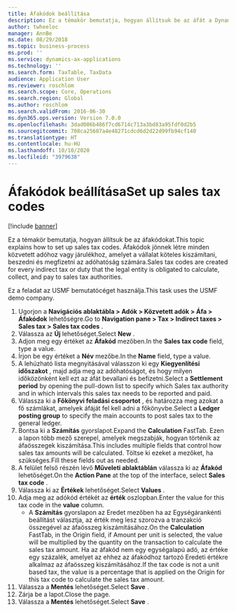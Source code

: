 ```yaml
---
title: Áfakódok beállítása
description: Ez a témakör bemutatja, hogyan állítsuk be az áfát a Dynamics 365 Finance szolgáltatásban.
author: twheeloc
manager: AnnBe
ms.date: 08/29/2018
ms.topic: business-process
ms.prod: ''
ms.service: dynamics-ax-applications
ms.technology: ''
ms.search.form: TaxTable, TaxData
audience: Application User
ms.reviewer: roschlom
ms.search.scope: Core, Operations
ms.search.region: Global
ms.author: roschlom
ms.search.validFrom: 2016-06-30
ms.dyn365.ops.version: Version 7.0.0
ms.openlocfilehash: 3dad006b486f7cd6714c713a3bd83a95fdf0d2b5
ms.sourcegitcommit: 708ca25687a4e48271cdcd6d2d22d99fb94cf140
ms.translationtype: HT
ms.contentlocale: hu-HU
ms.lasthandoff: 10/10/2020
ms.locfileid: "3979638"
---
```

# <a name="set-up-sales-tax-codes"></a><span data-ttu-id="60d23-103">Áfakódok beállítása</span><span class="sxs-lookup"><span data-stu-id="60d23-103">Set up sales tax codes</span></span>

[!include [banner](../../includes/banner.md)]

<span data-ttu-id="60d23-104">Ez a témakör bemutatja, hogyan állítsuk be az áfakódokat.</span><span class="sxs-lookup"><span data-stu-id="60d23-104">This topic explains how to set up sales tax codes.</span></span> <span data-ttu-id="60d23-105">Áfakódok jönnek létre minden közvetett adóhoz vagy járulékhoz, amelyet a vállalat köteles kiszámítani, beszedni és megfizetni az adóhatóság számára.</span><span class="sxs-lookup"><span data-stu-id="60d23-105">Sales tax codes are created for every indirect tax or duty that the legal entity is obligated to calculate, collect, and pay to sales tax authorities.</span></span>

<span data-ttu-id="60d23-106">Ez a feladat az USMF bemutatócéget használja.</span><span class="sxs-lookup"><span data-stu-id="60d23-106">This task uses the USMF demo company.</span></span>

1. <span data-ttu-id="60d23-107">Ugorjon a **Navigációs ablaktábla > Adók > Közvetett adók > Áfa > Áfakódok** lehetőségre.</span><span class="sxs-lookup"><span data-stu-id="60d23-107">Go to **Navigation pane > Tax > Indirect taxes > Sales tax > Sales tax codes** .</span></span>
2. <span data-ttu-id="60d23-108">Válassza az **Új** lehetőséget.</span><span class="sxs-lookup"><span data-stu-id="60d23-108">Select **New** .</span></span>
3. <span data-ttu-id="60d23-109">Adjon meg egy értéket az **Áfakód** mezőben.</span><span class="sxs-lookup"><span data-stu-id="60d23-109">In the **Sales tax code** field, type a value.</span></span>
4. <span data-ttu-id="60d23-110">Írjon be egy értéket a **Név** mezőbe.</span><span class="sxs-lookup"><span data-stu-id="60d23-110">In the **Name** field, type a value.</span></span>
5. <span data-ttu-id="60d23-111">A lehúzható lista megnyitásával válasszon ki egy **Kiegyenlítési időszakot** , majd adja meg az adóhatóságot, és hogy milyen időközönként kell ezt az áfát bevallani és befizetni.</span><span class="sxs-lookup"><span data-stu-id="60d23-111">Select a **Settlement period** by opening the pull-down list to specify which Sales tax authority and in which intervals this sales tax needs to be reported and paid.</span></span>
6. <span data-ttu-id="60d23-112">Válassza ki a **Főkönyvi feladási csoportot** , és határozza meg azokat a fő számlákat, amelyek áfáját fel kell adni a főkönyvbe.</span><span class="sxs-lookup"><span data-stu-id="60d23-112">Select a **Ledger posting group** to specify the main accounts to post sales tax to the general ledger.</span></span>
7. <span data-ttu-id="60d23-113">Bontsa ki a **Számítás** gyorslapot.</span><span class="sxs-lookup"><span data-stu-id="60d23-113">Expand the **Calculation** FastTab.</span></span> <span data-ttu-id="60d23-114">Ezen a lapon több mező szerepel, amelyek megszabják, hogyan történik az áfaösszegek kiszámítása.</span><span class="sxs-lookup"><span data-stu-id="60d23-114">This includes multiple fields that control how sales tax amounts will be calculated.</span></span> <span data-ttu-id="60d23-115">Töltse ki ezeket a mezőket, ha szükséges.</span><span class="sxs-lookup"><span data-stu-id="60d23-115">Fill these fields out as needed.</span></span>  
8. <span data-ttu-id="60d23-116">A felület felső részén lévő **Műveleti ablaktáblán** válassza ki az **Áfakód** lehetőséget.</span><span class="sxs-lookup"><span data-stu-id="60d23-116">On the **Action Pane** at the top of the interface, select **Sales tax code** .</span></span>
9. <span data-ttu-id="60d23-117">Válassza ki az **Értékek** lehetőséget.</span><span class="sxs-lookup"><span data-stu-id="60d23-117">Select **Values** .</span></span>
10. <span data-ttu-id="60d23-118">Adja meg az adókód értékét az **érték** oszlopban.</span><span class="sxs-lookup"><span data-stu-id="60d23-118">Enter the value for this tax code in the **value** column.</span></span>
    - <span data-ttu-id="60d23-119">A **Számítás** gyorslapon az Eredet mezőben ha az Egységárankénti beállítást választja, az érték meg lesz szorozva a tranzakció összegével az áfaösszeg kiszámításához.</span><span class="sxs-lookup"><span data-stu-id="60d23-119">On the **Calculation** FastTab, in the Origin field, if Amount per unit is selected, the value will be multiplied by the quantity on the transaction to calculate the sales tax amount.</span></span>  <span data-ttu-id="60d23-120">Ha az áfakód nem egy egységalapú adó, az értéke egy százalék, amelyet az ehhez az áfakódhoz tartozó Eredeti értékre alkalmaz az áfaösszeg kiszámításához.</span><span class="sxs-lookup"><span data-stu-id="60d23-120">If the tax code is not a unit based tax, the value is a percentage that is applied on the Origin for this tax code to calculate the sales tax amount.</span></span>     
11. <span data-ttu-id="60d23-121">Válassza a **Mentés** lehetőséget.</span><span class="sxs-lookup"><span data-stu-id="60d23-121">Select **Save** .</span></span>
12. <span data-ttu-id="60d23-122">Zárja be a lapot.</span><span class="sxs-lookup"><span data-stu-id="60d23-122">Close the page.</span></span>
13. <span data-ttu-id="60d23-123">Válassza a **Mentés** lehetőséget.</span><span class="sxs-lookup"><span data-stu-id="60d23-123">Select **Save** .</span></span>

